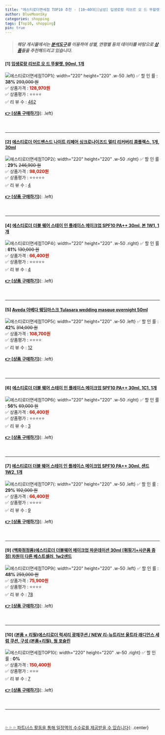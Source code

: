 ```yaml
---
title: "에스티로더면세점 TOP10 추천 - [10~40대][남성] 입생로랑 리브르 오 드 뚜왈렛, 90ml, 1개"
author: BlueMoonSky
categories: shopping
tags: [Top10, shopping]
pin: true
---
```


> ##### 해당 게시물에서는 [**분석도구**](https://itemscout.io/)를 이용하여 **성별**, **연령별** 등의 데이터를 바탕으로 [**상품**](https://link.coupang.com/a/baae76)들을 추천해드리고 있습니다.

#### [1] [입생로랑 리브르 오 드 뚜왈렛, 90ml, 1개](https://link.coupang.com/re/AFFSDP?lptag=AF5964186&subid=bluemoonsky6999&pageKey=6731243154&traceid=V0-153&itemId=15685219869&vendorItemId=82900220073)
![에스티로더면세점TOP1](https://thumbnail7.coupangcdn.com/thumbnails/remote/230x230ex/image/vendor_inventory/061b/9076a3f54e179d46da6783a5ab239a3706defd4b8196b871f953f1996fd3.jpg){: width="220" height="220" .w-50 .left}
✅ 할 인 률 : **38%** ~~<del class="base-price"> 293,000  </del>원~~<br>
✅ 상품가격 : <span style="color:#cb1400"> **128,970원** </span><br>
✅ 상품평가 : ⭐⭐⭐⭐<br>
✅ 리 뷰 수 : [462](https://link.coupang.com/re/AFFSDP?lptag=AF5964186&subid=bluemoonsky6999&pageKey=6731243154&traceid=V0-153&itemId=15685219869&vendorItemId=82900220073)<br>
<br>
[**👉  [상품 구매하기]**](https://link.coupang.com/re/AFFSDP?lptag=AF5964186&subid=bluemoonsky6999&pageKey=6731243154&traceid=V0-153&itemId=15685219869&vendorItemId=82900220073){: .left}
<br>
<br>
<br>

***

#### [2] [에스티로더 어드밴스드 나이트 리페어 싱크로나이즈드 멀티 리커버리 콤플렉스, 1개, 30ml](https://link.coupang.com/re/AFFSDP?lptag=AF5964186&subid=bluemoonsky6999&pageKey=7216491261&traceid=V0-153&itemId=12330424391&vendorItemId=78015497997)
![에스티로더면세점TOP2](https://thumbnail10.coupangcdn.com/thumbnails/remote/230x230ex/image/retail/images/1195111734503205-307a5360-a5fc-4cee-b82c-e080346ab6d6.jpg){: width="220" height="220" .w-50 .right}
✅ 할 인 률 : **29%** ~~<del class="base-price"> 246,900  </del>원~~<br>
✅ 상품가격 : <span style="color:#cb1400"> **98,020원** </span><br>
✅ 상품평가 : ⭐⭐⭐⭐⭐<br>
✅ 리 뷰 수 : [4](https://link.coupang.com/re/AFFSDP?lptag=AF5964186&subid=bluemoonsky6999&pageKey=7216491261&traceid=V0-153&itemId=12330424391&vendorItemId=78015497997)<br>
<br>
[**👉  [상품 구매하기]**](https://link.coupang.com/re/AFFSDP?lptag=AF5964186&subid=bluemoonsky6999&pageKey=7216491261&traceid=V0-153&itemId=12330424391&vendorItemId=78015497997){: .left}
<br>
<br>
<br>

***

#### [4] [에스티로더 더블 웨어 스테이 인 플레이스 메이크업 SPF10 PA++ 30ml, 본 1W1, 1개](https://link.coupang.com/re/AFFSDP?lptag=AF5964186&subid=bluemoonsky6999&pageKey=6415211716&traceid=V0-153&itemId=13775779616&vendorItemId=78015500337)
![에스티로더면세점TOP4](https://thumbnail6.coupangcdn.com/thumbnails/remote/230x230ex/image/retail/images/2637422794268469-48dea743-c1cc-4b3b-84dc-40cca883bc7a.jpg){: width="220" height="220" .w-50 .right}
✅ 할 인 률 : **61%** ~~<del class="base-price"> 130,000  </del>원~~<br>
✅ 상품가격 : <span style="color:#cb1400"> **66,400원** </span><br>
✅ 상품평가 : ⭐⭐⭐⭐⭐<br>
✅ 리 뷰 수 : [4](https://link.coupang.com/re/AFFSDP?lptag=AF5964186&subid=bluemoonsky6999&pageKey=6415211716&traceid=V0-153&itemId=13775779616&vendorItemId=78015500337)<br>
<br>
[**👉  [상품 구매하기]**](https://link.coupang.com/re/AFFSDP?lptag=AF5964186&subid=bluemoonsky6999&pageKey=6415211716&traceid=V0-153&itemId=13775779616&vendorItemId=78015500337){: .left}
<br>
<br>
<br>

***

#### [5] [Aveda 아베다 웨딩마스크 Tulasara wedding masque overnight 50ml](https://link.coupang.com/re/AFFSDP?lptag=AF5964186&subid=bluemoonsky6999&pageKey=199023226&traceid=V0-153&itemId=575826634&vendorItemId=70621515478)
![에스티로더면세점TOP5](https://thumbnail9.coupangcdn.com/thumbnails/remote/230x230ex/image/vendor_inventory/2ced/f577205b9ccd7fc610eec340b7cc44adf0d6fb44865e662c945876d58a01.jpg){: width="220" height="220" .w-50 .left}
✅ 할 인 률 : **42%** ~~<del class="base-price"> 314,000  </del>원~~<br>
✅ 상품가격 : <span style="color:#cb1400"> **108,700원** </span><br>
✅ 상품평가 : ⭐⭐⭐⭐<br>
✅ 리 뷰 수 : [12](https://link.coupang.com/re/AFFSDP?lptag=AF5964186&subid=bluemoonsky6999&pageKey=199023226&traceid=V0-153&itemId=575826634&vendorItemId=70621515478)<br>
<br>
[**👉  [상품 구매하기]**](https://link.coupang.com/re/AFFSDP?lptag=AF5964186&subid=bluemoonsky6999&pageKey=199023226&traceid=V0-153&itemId=575826634&vendorItemId=70621515478){: .left}
<br>
<br>
<br>

***

#### [6] [에스티로더 더블 웨어 스테이 인 플레이스 메이크업 SPF10 PA++ 30ml, 1C1, 1개](https://link.coupang.com/re/AFFSDP?lptag=AF5964186&subid=bluemoonsky6999&pageKey=6365872529&traceid=V0-153&itemId=15856239504&vendorItemId=78015500215)
![에스티로더면세점TOP6](https://thumbnail9.coupangcdn.com/thumbnails/remote/230x230ex/image/retail/images/2619958943954415-6497578b-b4bd-4d23-a0c4-9e0d1a35b755.jpg){: width="220" height="220" .w-50 .right}
✅ 할 인 률 : **56%** ~~<del class="base-price"> 69,000  </del>원~~<br>
✅ 상품가격 : <span style="color:#cb1400"> **66,400원** </span><br>
✅ 상품평가 : ⭐⭐⭐⭐⭐<br>
✅ 리 뷰 수 : [3](https://link.coupang.com/re/AFFSDP?lptag=AF5964186&subid=bluemoonsky6999&pageKey=6365872529&traceid=V0-153&itemId=15856239504&vendorItemId=78015500215)<br>
<br>
[**👉  [상품 구매하기]**](https://link.coupang.com/re/AFFSDP?lptag=AF5964186&subid=bluemoonsky6999&pageKey=6365872529&traceid=V0-153&itemId=15856239504&vendorItemId=78015500215){: .left}
<br>
<br>
<br>

***

#### [7] [에스티로더 더블 웨어 스테이 인 플레이스 메이크업 SPF10 PA++ 30ml, 샌드 1W2, 1개](https://link.coupang.com/re/AFFSDP?lptag=AF5964186&subid=bluemoonsky6999&pageKey=7368082257&traceid=V0-153&itemId=13775779609&vendorItemId=78015500367)
![에스티로더면세점TOP7](https://thumbnail6.coupangcdn.com/thumbnails/remote/230x230ex/image/retail/images/3934666203282978-d6a9fdbd-e1a6-4e9f-95d8-e0641bae93de.jpg){: width="220" height="220" .w-50 .left}
✅ 할 인 률 : **29%** ~~<del class="base-price"> 192,000  </del>원~~<br>
✅ 상품가격 : <span style="color:#cb1400"> **66,400원** </span><br>
✅ 상품평가 : ⭐⭐⭐⭐<br>
✅ 리 뷰 수 : [9](https://link.coupang.com/re/AFFSDP?lptag=AF5964186&subid=bluemoonsky6999&pageKey=7368082257&traceid=V0-153&itemId=13775779609&vendorItemId=78015500367)<br>
<br>
[**👉  [상품 구매하기]**](https://link.coupang.com/re/AFFSDP?lptag=AF5964186&subid=bluemoonsky6999&pageKey=7368082257&traceid=V0-153&itemId=13775779609&vendorItemId=78015500367){: .left}
<br>
<br>
<br>

***

#### [9] [(백화점정품)에스티로더 더블웨어 메이크업 파운데이션 30ml [펌핑기+사은품 증정] 차원이 다른 베스트셀러, 1w2샌드](https://link.coupang.com/re/AFFSDP?lptag=AF5964186&subid=bluemoonsky6999&pageKey=7414015923&traceid=V0-153&itemId=19216609968&vendorItemId=86333541627)
![에스티로더면세점TOP9](https://thumbnail7.coupangcdn.com/thumbnails/remote/230x230ex/image/vendor_inventory/e683/5b8d36f0b8be5e172d9a452e9eec197edf978ef35d34f23d6ee0f2050fb8.jpg){: width="220" height="220" .w-50 .left}
✅ 할 인 률 : **48%** ~~<del class="base-price"> 259,000  </del>원~~<br>
✅ 상품가격 : <span style="color:#cb1400"> **75,900원** </span><br>
✅ 상품평가 : ⭐⭐⭐⭐<br>
✅ 리 뷰 수 : [78](https://link.coupang.com/re/AFFSDP?lptag=AF5964186&subid=bluemoonsky6999&pageKey=7414015923&traceid=V0-153&itemId=19216609968&vendorItemId=86333541627)<br>
<br>
[**👉  [상품 구매하기]**](https://link.coupang.com/re/AFFSDP?lptag=AF5964186&subid=bluemoonsky6999&pageKey=7414015923&traceid=V0-153&itemId=19216609968&vendorItemId=86333541627){: .left}
<br>
<br>
<br>

***

#### [10] [(본품 + 리필)에스티로더 럭셔리 광채쿠션 / NEW 리-뉴트리브 울트라 래디언스 세럼 쿠션, 구성 (본품+리필), 웜 포슬린](https://link.coupang.com/re/AFFSDP?lptag=AF5964186&subid=bluemoonsky6999&pageKey=7372582201&traceid=V0-153&itemId=19021781803&vendorItemId=86146134714)
![에스티로더면세점TOP10](https://thumbnail9.coupangcdn.com/thumbnails/remote/230x230ex/image/vendor_inventory/3143/6af0ef017ac0c73f5a64872a2c521ef20d81b30ac44356e06c7c1862cfc2.jpg){: width="220" height="220" .w-50 .right}
✅ 할 인 률 : **0%** <br>
✅ 상품가격 : <span style="color:#cb1400"> **150,400원** </span><br>
✅ 상품평가 : ⭐⭐⭐<br>
✅ 리 뷰 수 : [7](https://link.coupang.com/re/AFFSDP?lptag=AF5964186&subid=bluemoonsky6999&pageKey=7372582201&traceid=V0-153&itemId=19021781803&vendorItemId=86146134714)<br>
<br>
[**👉  [상품 구매하기]**](https://link.coupang.com/re/AFFSDP?lptag=AF5964186&subid=bluemoonsky6999&pageKey=7372582201&traceid=V0-153&itemId=19021781803&vendorItemId=86146134714){: .left}
<br>
<br>
<br>

***
<br><br>[💦 💦 💦 파트너스 활동을 통해 일정액의 수수료를 제공받을 수 있습니다](https://link.coupang.com/a/baae76){: .center}